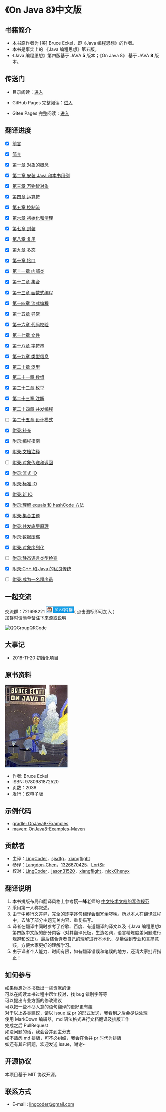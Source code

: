 # 《On Java 8》中文版

## 书籍简介

- 本书原作者为 [美] Bruce Eckel，即《Java 编程思想》的作者。
- 本书是事实上的 《Java 编程思想》第五版。
- 《Java 编程思想》第四版基于 JAVA **5** 版本；《On Java 8》 基于 JAVA **8** 版本。

## 传送门

- 目录阅读：[进入](https://github.com/LingCoder/OnJava8/blob/master/SUMMARY.md)

- GitHub Pages 完整阅读：[进入](https://lingcoder.github.io/OnJava8/)

- Gitee Pages 完整阅读：[进入](https://lingcoder.gitee.io/onjava8/)

## 翻译进度

- [x] [前言](docs/book/00-Preface.md)
- [x] [简介](docs/book/00-Introduction.md)
- [x] [第一章 对象的概念](docs/book/01-What-is-an-Object.md)
- [x] [第二章 安装 Java 和本书用例](docs/book/02-Installing-Java-and-the-Book-Examples.md)
- [x] [第三章 万物皆对象](docs/book/03-Objects-Everywhere.md)
- [x] [第四章 运算符](docs/book/04-Operators.md)
- [x] [第五章 控制流](docs/book/05-Control-Flow.md)
- [x] [第六章 初始化和清理](docs/book/06-Housekeeping.md)
- [x] [第七章 封装](docs/book/07-Implementation-Hiding.md)
- [x] [第八章 复用](docs/book/08-Reuse.md)
- [x] [第九章 多态](docs/book/09-Polymorphism.md)
- [x] [第十章 接口](docs/book/10-Interfaces.md)
- [x] [第十一章 内部类](docs/book/11-Inner-Classes.md)
- [x] [第十二章 集合](docs/book/12-Collections.md)
- [x] [第十三章 函数式编程](docs/book/13-Functional-Programming.md)
- [x] [第十四章 流式编程](docs/book/14-Streams.md)
- [x] [第十五章 异常](docs/book/15-Exceptions.md)
- [x] [第十六章 代码校验](docs/book/16-Validating-Your-Code.md)
- [x] [第十七章 文件](docs/book/17-Files.md)
- [x] [第十八章 字符串](docs/book/18-Strings.md)
- [x] [第十九章 类型信息](docs/book/19-Type-Information.md)
- [x] [第二十章 泛型](docs/book/20-Generics.md)
- [x] [第二十一章 数组](docs/book/21-Arrays.md)
- [x] [第二十二章 枚举](docs/book/22-Enumerations.md)
- [x] [第二十三章 注解](docs/book/23-Annotations.md)
- [x] [第二十四章 并发编程](docs/book/24-Concurrent-Programming.md)
- [ ] [第二十五章 设计模式](docs/book/25-Patterns.md)
- [x] [附录:补充](docs/book/Appendix-Supplements.md)
- [x] [附录:编程指南](docs/book/Appendix-Programming-Guidelines.md)
- [x] [附录:文档注释](docs/book/Appendix-Javadoc.md)
- [ ] [附录:对象传递和返回](docs/book/Appendix-Passing-and-Returning-Objects.md)
- [x] [附录:流式 IO](docs/book/Appendix-IO-Streams.md)
- [x] [附录:标准 IO](docs/book/Appendix-Standard-IO.md)
- [x] [附录:新 IO](docs/book/Appendix-New-IO.md)
- [x] [附录:理解 equals 和 hashCode 方法](docs/book/Appendix-Understanding-equals-and-hashCode.md)
- [x] [附录:集合主题](docs/book/Appendix-Collection-Topics.md)
- [x] [附录:并发底层原理](docs/book/Appendix-Low-Level-Concurrency.md)
- [x] [附录:数据压缩](docs/book/Appendix-Data-Compression.md)
- [x] [附录:对象序列化](docs/book/Appendix-Object-Serialization.md)
- [ ] [附录:静态语言类型检查](docs/book/Appendix-Benefits-and-Costs-of-Static-Type-Checking.md)
- [x] [附录:C++ 和 Java 的优良传统](docs/book/Appendix-The-Positive-Legacy-of-C-plus-plus-and-Java.md)
- [ ] [附录:成为一名程序员](docs/book/Appendix-Becoming-a-Programmer.md)


## 一起交流

交流群：721698221 <a target="_blank" href="//shang.qq.com/wpa/qunwpa?idkey=4cb8bdc26879e544a0e1c2027305afef699029d5c0f314099a239b7c4f309c5f"><img border="0" src="https://raw.githubusercontent.com/LingCoder/OnJava8/master/docs/images/qqgroup.png" alt="OnJava8翻译交流" title="OnJava8翻译交流"></a>( 点击图标即可加入 )<br> 加群时请简单备注下来源或说明

<div align="left">
<img src="https://raw.githubusercontent.com/LingCoder/OnJava8/master/assets/QQGroupQRCode.png"  alt="QQGroupQRCode"/>
 </div>

## 大事记

- 2018-11-20 初始化项目

## 原书资料

<div align="left">
<img src="https://raw.githubusercontent.com/LingCoder/OnJava8/master/cover_small.jpg"  alt="cover_small"/>
 </div>

- 作者: Bruce Eckel
- ISBN: 9780981872520
- 页数：2038
- 发行：仅电子版

## 示例代码

- [gradle: OnJava8-Examples](https://github.com/BruceEckel/OnJava8-Examples)
- [maven: OnJava8-Examples-Maven](https://github.com/sjsdfg/OnJava8-Examples-Maven)

## 贡献者

- 主译：[LingCoder](https://github.com/LingCoder)，[sjsdfg](https://github.com/sjsdfg)，[xiangflight](https://github.com/xiangflight)
- 参译：[Langdon-Chen](https://github.com/Langdon-Chen)，[1326670425](https://github.com/1326670425)，[LortSir](https://github.com/LortSir)
- 校对：[LingCoder](https://github.com/LingCoder)，[jason31520](https://github.com/jason31520)，[xiangflight](https://github.com/xiangflight)，[nickChenyx](https://github.com/nickChenyx)

## 翻译说明

1. 本书排版布局和翻译风格上参考**阮一峰**老师的 [中文技术文档的写作规范](https://github.com/ruanyf/document-style-guide)
2. 采用第一人称叙述。
3. 由于中英行文差异，完全的逐字逐句翻译会很冗余啰嗦。所以本人在翻译过程中，去除了部分主题无关内容、重复描写。
4. 译者在翻译中同时参考了谷歌、百度、有道翻译的译文以及《Java 编程思想》第四版中文版的部分内容（对其翻译死板，生造名词，语言精炼度差问题进行规避和改正）。最后结合译者自己的理解进行本地化，尽量做到专业和言简意赅，方便大家更好的理解学习。
5. 由于译者个人能力、时间有限，如有翻译错误和笔误的地方，还请大家批评指正！

## 如何参与

如果你想对本书做出一些贡献的话  
可以在阅读本书过程中帮忙校对，找 bug 错别字等等  
可以提出专业方面的修改建议  
可以把一些不尽人意的语句翻译的更好更有趣  
对于以上各类建议，请以 issue 或 pr 的形式发送，我看到之后会尽快处理  
使用 MarkDown 编辑器，md 语法格式进行文档翻译及排版工作  
完成之后 PullRequest  
如没问题的话，我会合并到主分支  
如不熟悉 md 排版，可不必纠结，我会在合并 pr 时代为排版  
如还有其它问题，欢迎发送 issue，谢谢~

## 开源协议

本项目基于 MIT 协议开源。

## 联系方式

- E-mail : <lingcoder@gmail.com>
